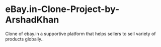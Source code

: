 # eBay.in-Clone-Project-by-ArshadKhan
Clone of ebay.in a supportive platform that helps sellers to sell variety of products globally..
